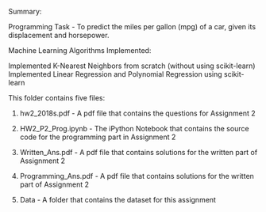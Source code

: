 Summary:

Programming Task - To predict the miles per gallon (mpg) of a car, given its displacement and horsepower.

Machine Learning Algorithms Implemented:

Implemented K-Nearest Neighbors from scratch (without using scikit-learn)
Implemented Linear Regression and Polynomial Regression using scikit-learn

This folder contains five files:

1. hw2_2018s.pdf - A pdf file that contains the questions for Assignment 2

2. HW2_P2_Prog.ipynb - The iPython Notebook that contains the source code for the programming part in Assignment 2

3. Written_Ans.pdf - A pdf file that contains solutions for the written part of Assignment 2

4. Programming_Ans.pdf - A pdf file that contains solutions for the written part of Assignment 2

5. Data - A folder that contains the dataset for this assignment
